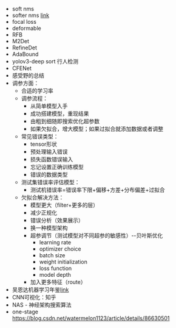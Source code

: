 - soft nms
- softer nms [link](https://mp.weixin.qq.com/s?__biz=MzIwMTE1NjQxMQ==&mid=2247484346&idx=1&sn=d92cfed3909b61b79f59fba75b84cdc1&chksm=96f371eea184f8f8a67c456cbc3e7a6e40e30d7b305a84000d45fe4aa5e078b24e50bc74de7b&mpshare=1&scene=23&srcid=01251VDbW0m15t9whtVjHGFW#rd)
- focal loss
- deformable
- RFB
- M2Det
- RefineDet
- AdaBound
- yolov3-deep sort 行人检测
- CFENet
- 感受野的总结
- 调参方面：
  - 合适的学习率
  - 调参流程：
    - 从简单模型入手
    - 成功搭建模型，重现结果
    - 由粗到细随即搜索优化超参数
    - 如果欠拟合，增大模型；如果过拟合就添加数据或者调整
  - 常见错误类型：
    - tensor形状
    - 预处理输入错误
    - 损失函数错误输入
    - 忘记设置正确训练模型
    - 错误的数据类型
  - 测试集错误率评估模型：
    - 测试机错误率=错误率下限+偏移+方差+分布偏差+过拟合
  - 欠拟合解决方法：
    - 模型更大（filter+更多的层）
    - 减少正规化
    - 错误分析（效果展示）
    - 换一种模型架构
    - 超参调节（测试模型对不同超参的敏感性）--贝叶斯优化
      - learning rate
      - optimizer choice
      - batch size
      - weight initialization
      - loss function
      - model depth
    - 加入更多特征（route）
- 吴恩达机器学习年鉴[link](http://www.insideai.cn/ngmly/)
- CNN可视化：知乎
- NAS - 神经架构搜索算法
- one-stage https://blog.csdn.net/watermelon1123/article/details/86630501